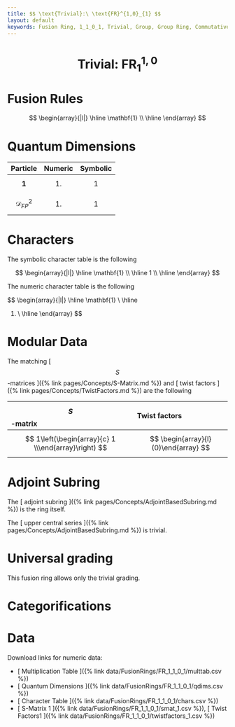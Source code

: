 ```yaml
---
title: $$ \text{Trivial}:\ \text{FR}^{1,0}_{1} $$
layout: default
keywords: Fusion Ring, 1_1_0_1, Trivial, Group, Group Ring, Commutative, Nilpotent
---
```

# $$ \text{Trivial}:\ \text{FR}^{1,0}_{1} $$


# Fusion Rules

$$
\begin{array}{|l|}
\hline
 \mathbf{1} \\
\hline
\end{array}
$$


# Quantum Dimensions

| Particle | Numeric | Symbolic |
| :------ | :------ | :------ |
| $$ \mathbf{1} $$ | $$ 1. $$ | $$ 1 $$ |
| $$ \mathcal{D}_{FP}^2 $$ | $$ 1. $$ | $$ 1 $$ |

# Characters

The symbolic character table is the following

$$
\begin{array}{|l|}
\hline
 \mathbf{1} \\
\hline
 1 \\
\hline
\end{array}
$$

The numeric character table is the following

$$
\begin{array}{|l|}
\hline
 \mathbf{1} \\
\hline
 1. \\
\hline
\end{array}
$$

# Modular Data

The matching [ $$ S $$-matrices ]({% link pages/Concepts/S-Matrix.md %}) and [ twist factors ]({% link pages/Concepts/TwistFactors.md %}) are the following

| $$ S $$-matrix | Twist factors |
| :------ | :------ |
| $$ 1\left(\begin{array}{c} 1 \\\end{array}\right) $$ | $$ \begin{array}{l}(0)\end{array} $$ |

# Adjoint Subring

The [ adjoint subring ]({% link pages/Concepts/AdjointBasedSubring.md %}) is the ring itself.

The [ upper central series ]({% link pages/Concepts/AdjointBasedSubring.md %}) is trivial.

# Universal grading

This fusion ring allows only the trivial grading.

# Categorifications



# Data

Download links for numeric data:

* [ Multiplication Table ]({% link data/FusionRings/FR_1_1_0_1/multtab.csv %})
* [ Quantum Dimensions ]({% link data/FusionRings/FR_1_1_0_1/qdims.csv %})
* [ Character Table ]({% link data/FusionRings/FR_1_1_0_1/chars.csv %})
* [ S-Matrix 1 ]({% link data/FusionRings/FR_1_1_0_1/smat_1.csv %}), [ Twist Factors1 ]({% link data/FusionRings/FR_1_1_0_1/twistfactors_1.csv %})